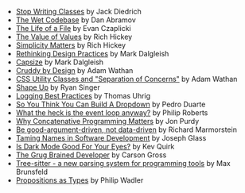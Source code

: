 - [Stop Writing Classes](https://www.youtube.com/watch?v=o9pEzgHorH0) by Jack Diedrich
- [The Wet Codebase](https://www.deconstructconf.com/2019/dan-abramov-the-wet-codebase) by Dan Abramov
- [The Life of a File](https://www.youtube.com/watch?v=XpDsk374LDE) by Evan Czaplicki
- [The Value of Values](https://www.youtube.com/watch?v=-6BsiVyC1kM) by Rich Hickey
- [Simplicity Matters](https://www.youtube.com/watch?v=rI8tNMsozo0) by Rich Hickey
- [Rethinking Design Practices](https://www.youtube.com/watch?v=xxbc3wAztl0) by Mark Dalgleish
- [Capsize](https://seek-oss.github.io/capsize/) by Mark Dalgleish
- [Cruddy by Design](https://www.youtube.com/watch?v=MF0jFKvS4SI) by Adam Wathan
- [CSS Utility Classes and "Separation of Concerns"](https://adamwathan.me/css-utility-classes-and-separation-of-concerns/) by Adam Wathan
- [Shape Up](https://basecamp.com/shapeup) by Ryan Singer
- [Logging Best Practices](https://tuhrig.de/my-logging-best-practices/) by Thomas Uhrig
- [So You Think You Can Build A Dropdown](https://www.youtube.com/watch?v=pcMYcjtWwVI) by Pedro Duarte
- [What the heck is the event loop anyway?](https://www.youtube.com/watch?v=8aGhZQkoFbQ) by Philip Roberts
- [Why Concatenative Programming Matters](http://evincarofautumn.blogspot.com/2012/02/why-concatenative-programming-matters.html) by Jon Purdy
- [Be good-argument-driven, not data-driven](http://twitchard.github.io/posts/2022-08-26-metrics-schmetrics.html) by Richard Marmorstein
- [Taming Names in Software Development](https://www.simplethread.com/taming-names-in-software-development/) by Joseph Glass
- [Is Dark Mode Good For Your Eyes?](https://kevquirk.com/is-dark-mode-such-a-good-idea/) by Kev Quirk
- [The Grug Brained Developer](https://grugbrain.dev/) by Carson Gross
- [Tree-sitter - a new parsing system for programming tools](https://www.youtube.com/watch?v=Jes3bD6P0To) by Max Brunsfeld
- [Propositions as Types](https://www.youtube.com/watch?v=IOiZatlZtGU) by Philip Wadler
